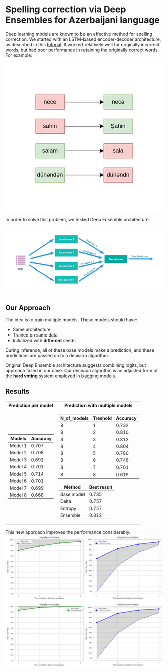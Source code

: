# Spelling correction via Deep Ensembles for Azerbaijani language
Deep learning models are known to be an effective method for spelling correction. We started with an LSTM-based encoder-decoder architecture, as described in this [tutorial](https://keras.io/examples/nlp/lstm_seq2seq/). It worked relatively well for originally incorrect words, but had poor performance in retaining the originally correct words. For example:

![sample](images/sample.png)
  
In order to solve this problem, we tested Deep Ensemble architecture.

![Deep Ensemble Architecture](images/de.png "Deep Ensemble Architecture")

## Our Approach
The idea is to train multiple models. These models should have:
* Same architecture
* Trained on same data
* Initialized with **different** seeds
  
During inference, all of these base models make a prediction, and these predictions are passed on to a decision algorithm.

Original Deep Ensemble architecture suggests combining logits, but approach failed in our case. Our decision algorithm is an adjusted form of the **hard voting** system employed in bagging models.

## Results

<table>
<tr><th>Prediction per model </th><th>Prediction with multiple models</th></tr>
<tr><td>

| Models | Accuracy |
|----------|----------|
| Model 1 | 0.707 |
| Model 2 | 0.708 |
| Model 3 | 0.691 |
| Model 4 | 0.701 |
| Model 5 | 0.714 |
| Model 6 | 0.701 |
| Model 7 | 0.699 |
| Model 8 | 0.668 |

</td><td>

| N_of_models | Treshold | Accuracy |
|----------|----------|----------|
| 8 | 1 | 0.732 |
| 8 | 2 | 0.810 |
| 8 | 3 | 0.812 |
| 8 | 4 | 0.804 |
| 8 | 5 | 0.780 |
| 8 | 6 | 0.746 |
| 8 | 7 | 0.701 |
| 8 | 8 | 0.619 |

| Method | Best result |
|----------|----------|
| Base model | 0.735 |
| Delta | 0.757 |
| Entropy | 0.757 |
| Ensemble | 0.812 |


</td></tr> </table>

This new approach improves the performance considerably.
![test](results/Corr_Incorr_Plot_1-1.jpg)
![test](results/Corr_Incorr_Plot_7-3.jpg)
